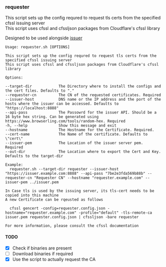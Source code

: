 ### requester

This script sets up the config requred to request tls certs from the specified cfssl issuing server  
This script uses cfssl and cfssljson packages from Cloudflare's cfssl library  

Designed to be used alongside [issuer](https://github.com/mrityunjaygr8/issuer/)

```
Usage: requester.sh [OPTIONS]

This script sets up the config requred to request tls certs from the specified cfssl issuing server
This script uses cfssl and cfssljson packages from Cloudflare's cfssl library

Options:

--target-dir            The Directory where to install the configs and the cert files. Defaults to "."
--requester-cn          The CN of the requested certificates. Required
--issuer-host           DNS name or the IP address and the port of the hosts where the issuer can be accessed. Defaults to "https://localhost:8888"
--api-pass              The Passowrd for the issuer API. Should be a 16 byte hex string. Can be generated using https://www.browserling.com/tools/random-hex. Required
-h, --help              Show this message and exit
--hostname              The Hostname for the Certificate. Required.
--cert-name             The Name of the certificate. Defaults to \"cert\"
--issuer-pem            The Location of the issuer server pem. Required
--out-dir               The Location where to export the Cert and Key. Defaults to the target-dir

Example:
  requester.sh --target-dir requester --issuer-host "https://issuer.example.com:8888" --api-pass "7be2e3fda569b88b" --requester-cn "Requester CN" --hostname "requester.example.com" --issuer-pem ../issuer.pem

In Case tls is used by the issuing server, its tls-cert needs to be copied into this machine
A new Certificate can be rqeusted as follows

  cfssl gencert -config=requester.config.json -hostname="requester.example.com" -profile="default" -tls-remote-ca issuer.pem requester.config.json | cfssljson -bare requester

For more information, please consult the cfssl documentation
```

#### TODO
- [x] Check if binaries are present
- [ ] Download binaries if required
- [x] Use the script to actually request the CA